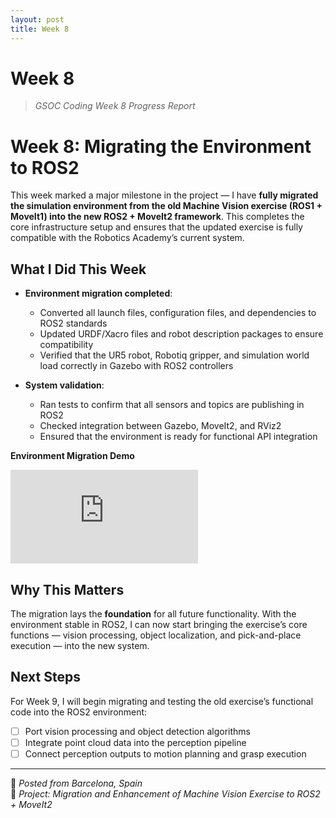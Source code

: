 ```yaml
---
layout: post
title: Week 8
---
```


# Week 8  
> *GSOC Coding Week 8 Progress Report*

# Week 8: Migrating the Environment to ROS2

This week marked a major milestone in the project — I have **fully migrated the simulation environment from the old Machine Vision exercise (ROS1 + MoveIt1) into the new ROS2 + MoveIt2 framework**. This completes the core infrastructure setup and ensures that the updated exercise is fully compatible with the Robotics Academy’s current system.

## What I Did This Week

- **Environment migration completed**:
  - Converted all launch files, configuration files, and dependencies to ROS2 standards
  - Updated URDF/Xacro files and robot description packages to ensure compatibility
  - Verified that the UR5 robot, Robotiq gripper, and simulation world load correctly in Gazebo with ROS2 controllers

- **System validation**:
  - Ran tests to confirm that all sensors and topics are publishing in ROS2
  - Checked integration between Gazebo, MoveIt2, and RViz2
  - Ensured that the environment is ready for functional API integration

<strong>Environment Migration Demo</strong><br>
<div class="video_container">
<iframe src="https://www.youtube.com/embed/H9XOOY51Mpw" title="Environment Migration Demo" frameborder="0" allow="accelerometer; autoplay; clipboard-write; encrypted-media; gyroscope; picture-in-picture" allowfullscreen class="video"></iframe>
</div>

## Why This Matters

The migration lays the **foundation** for all future functionality. With the environment stable in ROS2, I can now start bringing the exercise’s core functions — vision processing, object localization, and pick-and-place execution — into the new system.

## Next Steps

For Week 9, I will begin migrating and testing the old exercise’s functional code into the ROS2 environment:

- [ ] Port vision processing and object detection algorithms
- [ ] Integrate point cloud data into the perception pipeline
- [ ] Connect perception outputs to motion planning and grasp execution

---

📍 *Posted from Barcelona, Spain*  
🧠 *Project: Migration and Enhancement of Machine Vision Exercise to ROS2 + MoveIt2*  
